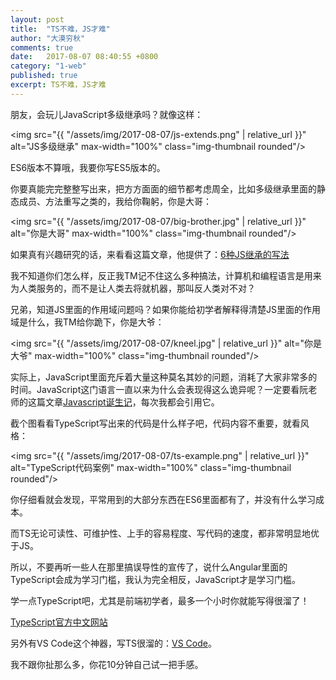 ```yaml
---
layout: post
title:  "TS不难，JS才难"
author: "大漠穷秋"
comments: true
date:   2017-08-07 08:40:55 +0800
category: "1-web"
published: true
excerpt: TS不难，JS才难
---
```

朋友，会玩儿JavaScript多级继承吗？就像这样：

<img src="{{ "/assets/img/2017-08-07/js-extends.png" | relative_url }}" alt="JS多级继承" max-width="100%" class="img-thumbnail rounded"/>

ES6版本不算哦，我要你写ES5版本的。

你要真能完完整整写出来，把方方面面的细节都考虑周全，比如多级继承里面的静态成员、方法重写之类的，我给你鞠躬，你是大哥：

<img src="{{ "/assets/img/2017-08-07/big-brother.jpg" | relative_url }}" alt="你是大哥" max-width="100%" class="img-thumbnail rounded"/>

如果真有兴趣研究的话，来看看这篇文章，他提供了：<a href="http://www.cnblogs.com/ayqy/p/4471638.html" target="_blank">6种JS继承的写法</a>

我不知道你们怎么样，反正我TM记不住这么多种搞法，计算机和编程语言是用来为人类服务的，而不是让人类去将就机器，那叫反人类对不对？

兄弟，知道JS里面的作用域问题吗？如果你能给初学者解释得清楚JS里面的作用域是什么，我TM给你跪下，你是大爷：

<img src="{{ "/assets/img/2017-08-07/kneel.jpg" | relative_url }}" alt="你是大爷" max-width="100%" class="img-thumbnail rounded"/>

实际上，JavaScript里面充斥着大量这种莫名其妙的问题，消耗了大家非常多的时间。JavaScript这门语言一直以来为什么会表现得这么诡异呢？一定要看阮老师的这篇文章<a href="http://www.ruanyifeng.com/blog/2011/06/birth_of_javascript.html" target="_blank">Javascript诞生记</a>，每次我都会引用它。

截个图看看TypeScript写出来的代码是什么样子吧，代码内容不重要，就看风格：

<img src="{{ "/assets/img/2017-08-07/ts-example.png" | relative_url }}" alt="TypeScript代码案例" max-width="100%" class="img-thumbnail rounded"/>

你仔细看就会发现，平常用到的大部分东西在ES6里面都有了，并没有什么学习成本。

而TS无论可读性、可维护性、上手的容易程度、写代码的速度，都非常明显地优于JS。

所以，不要再听一些人在那里搞误导性的宣传了，说什么Angular里面的TypeScript会成为学习门槛，我认为完全相反，JavaScript才是学习门槛。

学一点TypeScript吧，尤其是前端初学者，最多一个小时你就能写得很溜了！

<a href="https://www.tslang.cn/" target="_blank">TypeScript官方中文网站</a>

另外有VS Code这个神器，写TS很溜的：<a href="https://github.com/Microsoft/vscode" target="_blank">VS Code</a>。

我不跟你扯那么多，你花10分钟自己试一把手感。
